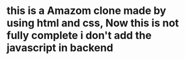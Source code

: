 # this is a Amazom clone made by using html and css, Now this is not fully complete i don't add the javascript in backend 